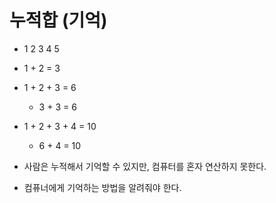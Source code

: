 # 누적합 (기억)

- 1 2 3 4 5
- 1 + 2 = 3
- 1 + 2 + 3 = 6
  - 3 + 3 = 6
- 1 + 2 + 3 + 4 = 10

  - 6 + 4 = 10

- 사람은 누적해서 기억할 수 있지만, 컴퓨터를 혼자 연산하지 못한다.
- 컴퓨너에게 기억하는 방법을 알려줘야 한다.
